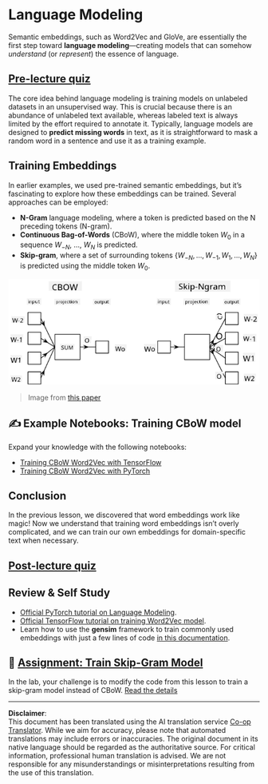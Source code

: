 <!--
CO_OP_TRANSLATOR_METADATA:
{
  "original_hash": "31b46ba1f3aa78578134d4829f88be53",
  "translation_date": "2025-08-31T17:56:16+00:00",
  "source_file": "lessons/5-NLP/15-LanguageModeling/README.md",
  "language_code": "en"
}
-->
# Language Modeling

Semantic embeddings, such as Word2Vec and GloVe, are essentially the first step toward **language modeling**—creating models that can somehow *understand* (or *represent*) the essence of language.

## [Pre-lecture quiz](https://ff-quizzes.netlify.app/en/ai/quiz/29)

The core idea behind language modeling is training models on unlabeled datasets in an unsupervised way. This is crucial because there is an abundance of unlabeled text available, whereas labeled text is always limited by the effort required to annotate it. Typically, language models are designed to **predict missing words** in text, as it is straightforward to mask a random word in a sentence and use it as a training example.

## Training Embeddings

In earlier examples, we used pre-trained semantic embeddings, but it’s fascinating to explore how these embeddings can be trained. Several approaches can be employed:

* **N-Gram** language modeling, where a token is predicted based on the N preceding tokens (N-gram).
* **Continuous Bag-of-Words** (CBoW), where the middle token $W_0$ in a sequence $W_{-N}$, ..., $W_N$ is predicted.
* **Skip-gram**, where a set of surrounding tokens {$W_{-N},\dots, W_{-1}, W_1,\dots, W_N$} is predicted using the middle token $W_0$.

![image from paper on converting words to vectors](../../../../../translated_images/example-algorithms-for-converting-words-to-vectors.fbe9207a726922f6f0f5de66427e8a6eda63809356114e28fb1fa5f4a83ebda7.en.png)

> Image from [this paper](https://arxiv.org/pdf/1301.3781.pdf)

## ✍️ Example Notebooks: Training CBoW model

Expand your knowledge with the following notebooks:

* [Training CBoW Word2Vec with TensorFlow](CBoW-TF.ipynb)
* [Training CBoW Word2Vec with PyTorch](CBoW-PyTorch.ipynb)

## Conclusion

In the previous lesson, we discovered that word embeddings work like magic! Now we understand that training word embeddings isn’t overly complicated, and we can train our own embeddings for domain-specific text when necessary.

## [Post-lecture quiz](https://ff-quizzes.netlify.app/en/ai/quiz/30)

## Review & Self Study

* [Official PyTorch tutorial on Language Modeling](https://pytorch.org/tutorials/beginner/nlp/word_embeddings_tutorial.html).
* [Official TensorFlow tutorial on training Word2Vec model](https://www.TensorFlow.org/tutorials/text/word2vec).
* Learn how to use the **gensim** framework to train commonly used embeddings with just a few lines of code [in this documentation](https://pytorch.org/tutorials/beginner/nlp/word_embeddings_tutorial.html).

## 🚀 [Assignment: Train Skip-Gram Model](lab/README.md)

In the lab, your challenge is to modify the code from this lesson to train a skip-gram model instead of CBoW. [Read the details](lab/README.md)

---

**Disclaimer**:  
This document has been translated using the AI translation service [Co-op Translator](https://github.com/Azure/co-op-translator). While we aim for accuracy, please note that automated translations may include errors or inaccuracies. The original document in its native language should be regarded as the authoritative source. For critical information, professional human translation is advised. We are not responsible for any misunderstandings or misinterpretations resulting from the use of this translation.